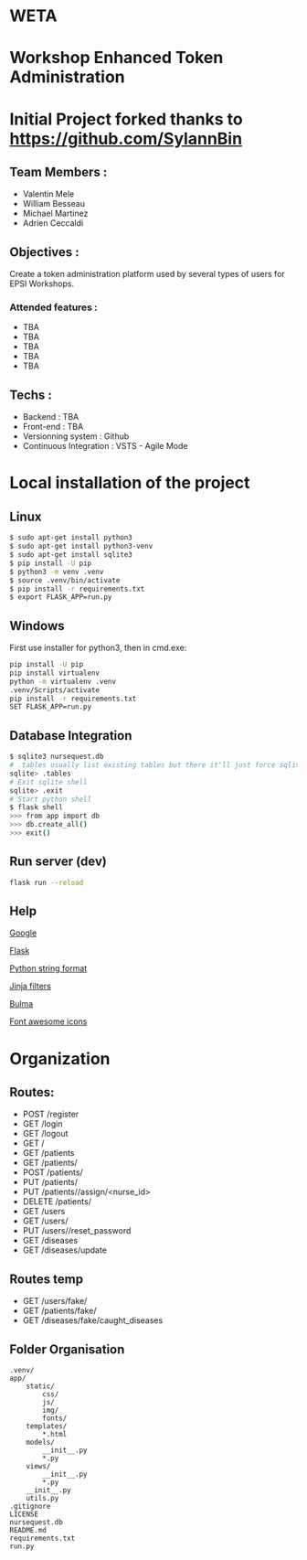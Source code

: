 # WETA
# Workshop Enhanced Token Administration

# Initial Project forked thanks to https://github.com/SylannBin

## Team Members :

- Valentin Mele
- William Besseau
- Michael Martinez
- Adrien Ceccaldi

## Objectives :

Create a token administration platform used by several types of users for EPSI Workshops.

### Attended features : 

- TBA
- TBA
- TBA
- TBA
- TBA


## Techs :

- Backend : TBA
- Front-end : TBA
- Versionning system : Github
- Continuous Integration : VSTS - Agile Mode

# Local installation of the project

## Linux
```bash
$ sudo apt-get install python3
$ sudo apt-get install python3-venv
$ sudo apt-get install sqlite3
$ pip install -U pip
$ python3 -m venv .venv
$ source .venv/bin/activate
$ pip install -r requirements.txt
$ export FLASK_APP=run.py
```

## Windows
First use installer for python3, then in cmd.exe:
```bash
pip install -U pip
pip install virtualenv
python -m virtualenv .venv
.venv/Scripts/activate
pip install -r requirements.txt
SET FLASK_APP=run.py
```

## Database Integration
```bash
$ sqlite3 nursequest.db
# .tables usually list existing tables but there it'll just force sqlite to create the db
sqlite> .tables
# Exit sqlite shell
sqlite> .exit
# Start python shell
$ flask shell
>>> from app import db
>>> db.create_all()
>>> exit()
```

## Run server (dev)

```bash
flask run --reload
```

## Help 

[Google](https://www.google.fr/search?q=insert+problem+here)

[Flask](http://flask.pocoo.org/docs/0.12/quickstart/)

[Python string format](http://strftime.org/)

[Jinja filters](http://jinja.pocoo.org/docs/2.10/templates/#builtin-filters)

[Bulma](https://bulma.io/documentation/overview/start/)

[Font awesome icons](http://fontawesome.io/icons/)

# Organization
## Routes:

- POST /register
- GET /login
- GET /logout
- GET /
- GET /patients
- GET /patients/<id>
- POST /patients/<id>
- PUT /patients/<id>
- PUT /patients/<id>/assign/<nurse_id>
- DELETE /patients/<id>
- GET /users
- GET /users/<id>
- PUT /users/<id>/reset_password
- GET /diseases
- GET /diseases/update

## Routes temp

- GET /users/fake/<quantity>
- GET /patients/fake/<quantity>
- GET /diseases/fake/caught_diseases

## Folder Organisation
```
.venv/
app/
    static/
        css/
        js/
        img/
        fonts/
    templates/
        *.html
    models/
        __init__.py
        *.py
    views/
        __init__.py
        *.py
    __init__.py
    utils.py
.gitignore
LICENSE
nursequest.db
README.md
requirements.txt
run.py
```
